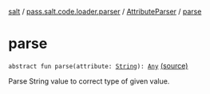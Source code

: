 [salt](../../index.md) / [pass.salt.code.loader.parser](../index.md) / [AttributeParser](index.md) / [parse](./parse.md)

# parse

`abstract fun parse(attribute: `[`String`](https://kotlinlang.org/api/latest/jvm/stdlib/kotlin/-string/index.html)`): `[`Any`](https://kotlinlang.org/api/latest/jvm/stdlib/kotlin/-any/index.html) [(source)](https://github.com/kurbaniec-tgm/salt/tree/master/code/loader/parser/TOMLAttributeParser.kt#L11)

Parse String value to correct type of given value.

